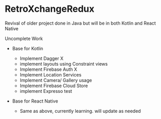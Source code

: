 # RetroXchangeRedux
Revival of older project done in Java but will be in both Kotlin and React Native

Uncomplete Work
- Base for Kotlin
  - Implement Dagger X
  - implement layouts using Constraint views
  - Implement Firebase Auth X
  - Implement Location Services
  - Implement Camera/ Gallery usage
  - Implement Firebase Cloud Store
  - implement Expresso test
  
- Base for React Native
  - Same as above, currently learning. will update as needed

